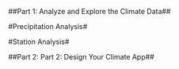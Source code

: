 ##Part 1: Analyze and Explore the Climate Data##

#Precipitation Analysis#

#Station Analysis#

##Part 2: Part 2: Design Your Climate App##
